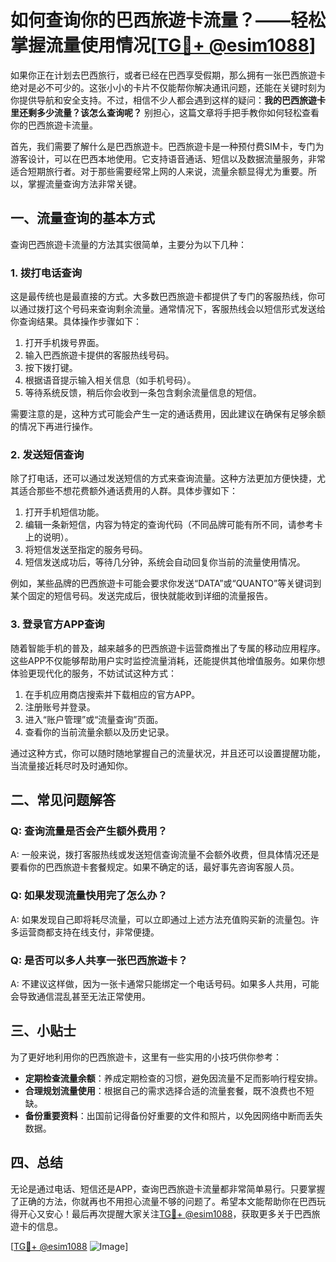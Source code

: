 # 如何查询你的巴西旅遊卡流量？——轻松掌握流量使用情况[[TG💪+ @esim1088](https://t.me/s/esim1088)]

如果你正在计划去巴西旅行，或者已经在巴西享受假期，那么拥有一张巴西旅遊卡绝对是必不可少的。这张小小的卡片不仅能帮你解决通讯问题，还能在关键时刻为你提供导航和安全支持。不过，相信不少人都会遇到这样的疑问：**我的巴西旅遊卡里还剩多少流量？该怎么查询呢？** 别担心，这篇文章将手把手教你如何轻松查看你的巴西旅遊卡流量。

首先，我们需要了解什么是巴西旅遊卡。巴西旅遊卡是一种预付费SIM卡，专门为游客设计，可以在巴西本地使用。它支持语音通话、短信以及数据流量服务，非常适合短期旅行者。对于那些需要经常上网的人来说，流量余额显得尤为重要。所以，掌握流量查询方法非常关键。

## 一、流量查询的基本方式

查询巴西旅遊卡流量的方法其实很简单，主要分为以下几种：

### 1. 拨打电话查询

这是最传统也是最直接的方式。大多数巴西旅遊卡都提供了专门的客服热线，你可以通过拨打这个号码来查询剩余流量。通常情况下，客服热线会以短信形式发送给你查询结果。具体操作步骤如下：

1. 打开手机拨号界面。
2. 输入巴西旅遊卡提供的客服热线号码。
3. 按下拨打键。
4. 根据语音提示输入相关信息（如手机号码）。
5. 等待系统反馈，稍后你会收到一条包含剩余流量信息的短信。

需要注意的是，这种方式可能会产生一定的通话费用，因此建议在确保有足够余额的情况下再进行操作。

### 2. 发送短信查询

除了打电话，还可以通过发送短信的方式来查询流量。这种方法更加方便快捷，尤其适合那些不想花费额外通话费用的人群。具体步骤如下：

1. 打开手机短信功能。
2. 编辑一条新短信，内容为特定的查询代码（不同品牌可能有所不同，请参考卡上的说明）。
3. 将短信发送至指定的服务号码。
4. 短信发送成功后，等待几分钟，系统会自动回复你当前的流量使用情况。

例如，某些品牌的巴西旅遊卡可能会要求你发送“DATA”或“QUANTO”等关键词到某个固定的短信号码。发送完成后，很快就能收到详细的流量报告。

### 3. 登录官方APP查询

随着智能手机的普及，越来越多的巴西旅遊卡运营商推出了专属的移动应用程序。这些APP不仅能够帮助用户实时监控流量消耗，还能提供其他增值服务。如果你想体验更现代化的服务，不妨试试这种方式：

1. 在手机应用商店搜索并下载相应的官方APP。
2. 注册账号并登录。
3. 进入“账户管理”或“流量查询”页面。
4. 查看你的当前流量余额以及历史记录。

通过这种方式，你可以随时随地掌握自己的流量状况，并且还可以设置提醒功能，当流量接近耗尽时及时通知你。

## 二、常见问题解答

### Q: 查询流量是否会产生额外费用？

A: 一般来说，拨打客服热线或发送短信查询流量不会额外收费，但具体情况还是要看你的巴西旅遊卡套餐规定。如果不确定的话，最好事先咨询客服人员。

### Q: 如果发现流量快用完了怎么办？

A: 如果发现自己即将耗尽流量，可以立即通过上述方法充值购买新的流量包。许多运营商都支持在线支付，非常便捷。

### Q: 是否可以多人共享一张巴西旅遊卡？

A: 不建议这样做，因为一张卡通常只能绑定一个电话号码。如果多人共用，可能会导致通信混乱甚至无法正常使用。

## 三、小贴士

为了更好地利用你的巴西旅遊卡，这里有一些实用的小技巧供你参考：

- **定期检查流量余额**：养成定期检查的习惯，避免因流量不足而影响行程安排。
- **合理规划流量使用**：根据自己的需求选择合适的流量套餐，既不浪费也不短缺。
- **备份重要资料**：出国前记得备份好重要的文件和照片，以免因网络中断而丢失数据。

## 四、总结

无论是通过电话、短信还是APP，查询巴西旅遊卡流量都非常简单易行。只要掌握了正确的方法，你就再也不用担心流量不够的问题了。希望本文能帮助你在巴西玩得开心又安心！最后再次提醒大家关注[TG💪+ @esim1088](https://t.me/s/esim1088)，获取更多关于巴西旅遊卡的信息。

[[TG💪+ @esim1088](https://t.me/s/esim1088) ![Image](https://i.postimg.cc/4NQfJmqS/Snipaste-2025-05-13-00-14-12.png)]